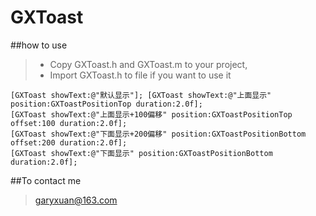 # GXToast

##how to use

>* Copy GXToast.h and GXToast.m to your project,
>* Import GXToast.h to file if you want to use it
```objc 
[GXToast showText:@"默认显示"]; [GXToast showText:@"上面显示" position:GXToastPositionTop duration:2.0f]; 
[GXToast showText:@"上面显示+100偏移" position:GXToastPositionTop offset:100 duration:2.0f]; 
[GXToast showText:@"下面显示+200偏移" position:GXToastPositionBottom offset:200 duration:2.0f]; 
[GXToast showText:@"下面显示" position:GXToastPositionBottom duration:2.0f]; 
```
##To contact me
> garyxuan@163.com





